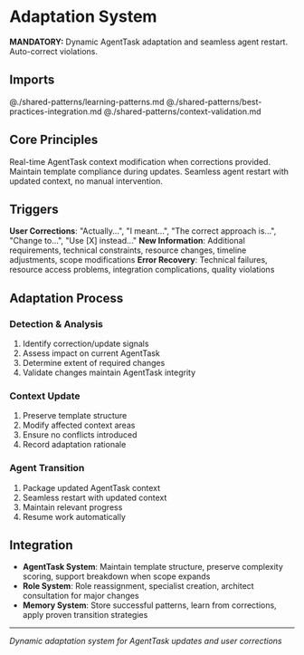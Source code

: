 # Adaptation System

**MANDATORY:** Dynamic AgentTask adaptation and seamless agent restart. Auto-correct violations.

## Imports
@./shared-patterns/learning-patterns.md
@./shared-patterns/best-practices-integration.md
@./shared-patterns/context-validation.md

## Core Principles
Real-time AgentTask context modification when corrections provided.
Maintain template compliance during updates.
Seamless agent restart with updated context, no manual intervention.

## Triggers

**User Corrections**: "Actually...", "I meant...", "The correct approach is...", "Change to...", "Use [X] instead..."
**New Information**: Additional requirements, technical constraints, resource changes, timeline adjustments, scope modifications
**Error Recovery**: Technical failures, resource access problems, integration complications, quality violations

## Adaptation Process

### Detection & Analysis
1. Identify correction/update signals
2. Assess impact on current AgentTask
3. Determine extent of required changes
4. Validate changes maintain AgentTask integrity

### Context Update
1. Preserve template structure
2. Modify affected context areas
3. Ensure no conflicts introduced
4. Record adaptation rationale

### Agent Transition
1. Package updated AgentTask context
2. Seamless restart with updated context
3. Maintain relevant progress
4. Resume work automatically

## Integration
- **AgentTask System**: Maintain template structure, preserve complexity scoring, support breakdown when scope expands
- **Role System**: Role reassignment, specialist creation, architect consultation for major changes
- **Memory System**: Store successful patterns, learn from corrections, apply proven transition strategies

---
*Dynamic adaptation system for AgentTask updates and user corrections*
